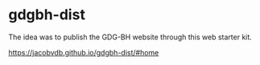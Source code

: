 gdgbh-dist
==========

The idea was to publish the GDG-BH website through this web starter kit. 

https://jacobvdb.github.io/gdgbh-dist/#home
